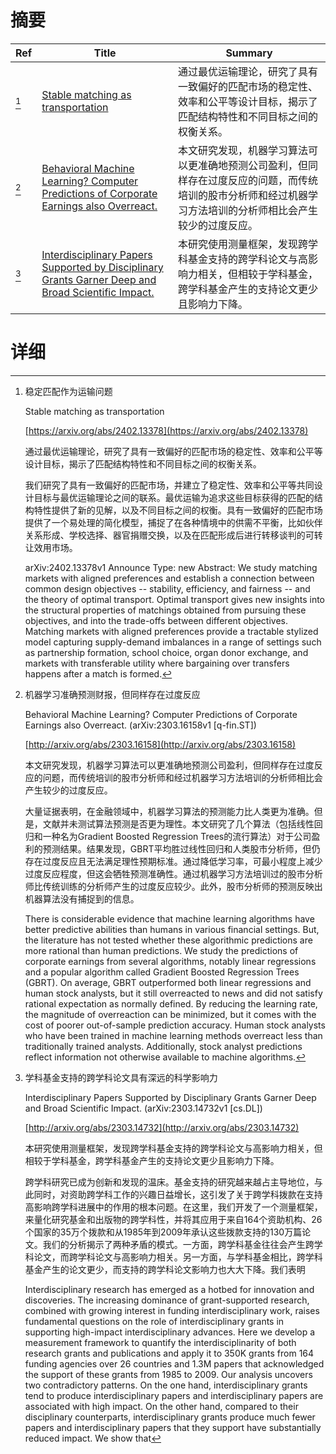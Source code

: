 # 摘要

| Ref | Title | Summary |
| --- | --- | --- |
| [^1] | [Stable matching as transportation](https://arxiv.org/abs/2402.13378) | 通过最优运输理论，研究了具有一致偏好的匹配市场的稳定性、效率和公平等设计目标，揭示了匹配结构特性和不同目标之间的权衡关系。 |
| [^2] | [Behavioral Machine Learning? Computer Predictions of Corporate Earnings also Overreact.](http://arxiv.org/abs/2303.16158) | 本文研究发现，机器学习算法可以更准确地预测公司盈利，但同样存在过度反应的问题，而传统培训的股市分析师和经过机器学习方法培训的分析师相比会产生较少的过度反应。 |
| [^3] | [Interdisciplinary Papers Supported by Disciplinary Grants Garner Deep and Broad Scientific Impact.](http://arxiv.org/abs/2303.14732) | 本研究使用测量框架，发现跨学科基金支持的跨学科论文与高影响力相关，但相较于学科基金，跨学科基金产生的支持论文更少且影响力下降。 |

# 详细

[^1]: 稳定匹配作为运输问题

    Stable matching as transportation

    [https://arxiv.org/abs/2402.13378](https://arxiv.org/abs/2402.13378)

    通过最优运输理论，研究了具有一致偏好的匹配市场的稳定性、效率和公平等设计目标，揭示了匹配结构特性和不同目标之间的权衡关系。

    

    我们研究了具有一致偏好的匹配市场，并建立了稳定性、效率和公平等共同设计目标与最优运输理论之间的联系。最优运输为追求这些目标获得的匹配的结构特性提供了新的见解，以及不同目标之间的权衡。具有一致偏好的匹配市场提供了一个易处理的简化模型，捕捉了在各种情境中的供需不平衡，比如伙伴关系形成、学校选择、器官捐赠交换，以及在匹配形成后进行转移谈判的可转让效用市场。

    arXiv:2402.13378v1 Announce Type: new  Abstract: We study matching markets with aligned preferences and establish a connection between common design objectives -- stability, efficiency, and fairness -- and the theory of optimal transport. Optimal transport gives new insights into the structural properties of matchings obtained from pursuing these objectives, and into the trade-offs between different objectives. Matching markets with aligned preferences provide a tractable stylized model capturing supply-demand imbalances in a range of settings such as partnership formation, school choice, organ donor exchange, and markets with transferable utility where bargaining over transfers happens after a match is formed.
    
[^2]: 机器学习准确预测财报，但同样存在过度反应

    Behavioral Machine Learning? Computer Predictions of Corporate Earnings also Overreact. (arXiv:2303.16158v1 [q-fin.ST])

    [http://arxiv.org/abs/2303.16158](http://arxiv.org/abs/2303.16158)

    本文研究发现，机器学习算法可以更准确地预测公司盈利，但同样存在过度反应的问题，而传统培训的股市分析师和经过机器学习方法培训的分析师相比会产生较少的过度反应。

    

    大量证据表明，在金融领域中，机器学习算法的预测能力比人类更为准确。但是，文献并未测试算法预测是否更为理性。本文研究了几个算法（包括线性回归和一种名为Gradient Boosted Regression Trees的流行算法）对于公司盈利的预测结果。结果发现，GBRT平均胜过线性回归和人类股市分析师，但仍存在过度反应且无法满足理性预期标准。通过降低学习率，可最小程度上减少过度反应程度，但这会牺牲预测准确性。通过机器学习方法培训过的股市分析师比传统训练的分析师产生的过度反应较少。此外，股市分析师的预测反映出机器算法没有捕捉到的信息。

    There is considerable evidence that machine learning algorithms have better predictive abilities than humans in various financial settings. But, the literature has not tested whether these algorithmic predictions are more rational than human predictions. We study the predictions of corporate earnings from several algorithms, notably linear regressions and a popular algorithm called Gradient Boosted Regression Trees (GBRT). On average, GBRT outperformed both linear regressions and human stock analysts, but it still overreacted to news and did not satisfy rational expectation as normally defined. By reducing the learning rate, the magnitude of overreaction can be minimized, but it comes with the cost of poorer out-of-sample prediction accuracy. Human stock analysts who have been trained in machine learning methods overreact less than traditionally trained analysts. Additionally, stock analyst predictions reflect information not otherwise available to machine algorithms.
    
[^3]: 学科基金支持的跨学科论文具有深远的科学影响力

    Interdisciplinary Papers Supported by Disciplinary Grants Garner Deep and Broad Scientific Impact. (arXiv:2303.14732v1 [cs.DL])

    [http://arxiv.org/abs/2303.14732](http://arxiv.org/abs/2303.14732)

    本研究使用测量框架，发现跨学科基金支持的跨学科论文与高影响力相关，但相较于学科基金，跨学科基金产生的支持论文更少且影响力下降。

    

    跨学科研究已成为创新和发现的温床。基金支持的研究越来越占主导地位，与此同时，对资助跨学科工作的兴趣日益增长，这引发了关于跨学科拨款在支持高影响跨学科进展中的作用的根本问题。在这里，我们开发了一个测量框架，来量化研究基金和出版物的跨学科性，并将其应用于来自164个资助机构、26个国家的35万个拨款和从1985年到2009年承认这些拨款支持的130万篇论文。我们的分析揭示了两种矛盾的模式。一方面，跨学科基金往往会产生跨学科论文，而跨学科论文与高影响力相关。另一方面，与学科基金相比，跨学科基金产生的论文更少，而支持的跨学科论文影响力也大大下降。我们表明

    Interdisciplinary research has emerged as a hotbed for innovation and discoveries. The increasing dominance of grant-supported research, combined with growing interest in funding interdisciplinary work, raises fundamental questions on the role of interdisciplinary grants in supporting high-impact interdisciplinary advances. Here we develop a measurement framework to quantify the interdisciplinarity of both research grants and publications and apply it to 350K grants from 164 funding agencies over 26 countries and 1.3M papers that acknowledged the support of these grants from 1985 to 2009. Our analysis uncovers two contradictory patterns. On the one hand, interdisciplinary grants tend to produce interdisciplinary papers and interdisciplinary papers are associated with high impact. On the other hand, compared to their disciplinary counterparts, interdisciplinary grants produce much fewer papers and interdisciplinary papers that they support have substantially reduced impact. We show that
    

